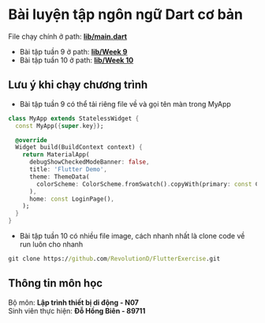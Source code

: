 # Bài luyện tập ngôn ngữ Dart cơ bản
File chạy chính ở path: **[lib/main.dart](lib/main.dart)**
- Bài tập tuần 9 ở path: **[lib/Week 9](lib/Week%209/)** <br>
- Bài tập tuần 10 ở path: **[lib/Week 10](lib/Week%2010/)** <br>

## Lưu ý khi chạy chương trình
- Bài tập tuần 9 có thể tải riêng file về và gọi tên màn trong MyApp
``` Dart
class MyApp extends StatelessWidget {
  const MyApp({super.key});

  @override
  Widget build(BuildContext context) {
    return MaterialApp(
      debugShowCheckedModeBanner: false,
      title: 'Flutter Demo',
      theme: ThemeData(
        colorScheme: ColorScheme.fromSwatch().copyWith(primary: const Color(0xff59b745)),
      ),
      home: const LoginPage(),
    );
  }
}
```

- Bài tập tuần 10 có nhiều file image, cách nhanh nhất là clone code về run luôn cho nhanh
```cmd
git clone https://github.com/RevolutionD/FlutterExercise.git
```
## Thông tin môn học
Bộ môn: **Lập trình thiết bị di động - N07** <br>
Sinh viên thực hiện: **Đỗ Hồng Biên - 89711**
